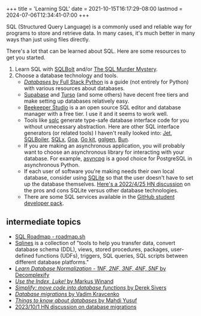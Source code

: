 +++
title = 'Learning SQL'
date = 2021-10-15T16:17:29-08:00
lastmod = 2024-07-06T12:34:41-07:00
+++

SQL (Structured Query Language) is a commonly used and reliable way for programs to store and retrieve data. In many cases, it's much better in many ways than just using files directly.

There's a lot that can be learned about SQL. Here are some resources to get you started.

1. Learn SQL with [SQLBolt](https://sqlbolt.com/) and/or [The SQL Murder Mystery](https://mystery.knightlab.com/).
2. Choose a database technology and tools.
    * [_Databases_ by Full Stack Python](https://www.fullstackpython.com/databases.html) is a guide (not entirely for Python) with various resources about databases.
    * [Supabase](https://supabase.com/) and [Turso](https://turso.tech/pricing) (and some others) have decent free tiers and make setting up databases relatively easy.
    * [Beekeeper Studio](https://www.beekeeperstudio.io/) is a an open source SQL editor and database manager with a free tier. I use it and it seems to work well.
    * Tools like [sqlc](https://sqlc.dev/) generate type-safe database interface code for you without unnecessary abstraction. Here are other SQL interface generators (or related tools) I haven't really looked into: [Jet](https://github.com/go-jet/jet), [SQLBoiler](https://github.com/volatiletech/sqlboiler), [SQLx](https://github.com/launchbadge/sqlx), [Goa](https://goa.design/), [Go kit](https://gokit.io/), [gqlgen](https://gqlgen.com/), [Bun](https://bun.uptrace.dev/).
    * If you are making an asynchronous application, you will probably want to choose an asynchronous library for interacting with your database. For example, [asyncpg](https://magicstack.github.io/asyncpg/current/) is a good choice for PostgreSQL in asynchronous Python.
    * If each user of software you're making needs their own local database, consider using [SQLite](https://www.youtube.com/watch?v=jH39c5-y6kg) so that the user doesn't have to set up the database themselves. [Here's a 2022/4/25 HN discussion](https://news.ycombinator.com/item?id=31152490) on the pros and cons SQLite versus other database technologies.
    * There are some SQL services available in the [GitHub student developer pack](https://education.github.com/pack).

## intermediate topics

* [SQL Roadmap - roadmap.sh](https://roadmap.sh/sql)
* [Sqlines](https://www.sqlines.com/home) is a collection of "tools to help you transfer data, convert database schema (DDL), views, stored procedures, packages, user-defined functions (UDFs), triggers, SQL queries, SQL scripts between different database platforms."
* [_Learn Database Normalization - 1NF, 2NF, 3NF, 4NF, 5NF_ by Decomplexify](https://www.youtube.com/watch?v=GFQaEYEc8_8)
* [_Use the Index, Luke!_ by Markus Winand](https://use-the-index-luke.com/)
* [_Simplify: move code into database functions_ by Derek Sivers](https://sive.rs/pg)
* [_Database migrations_ by Vadim Kravcenko](https://vadimkravcenko.com/shorts/database-migrations/)
* [_Things to know about databases_ by Mahdi Yusuf](https://news.ycombinator.com/item?id=31895623)
* [2023/10/1 HN discussion on database migrations](https://news.ycombinator.com/item?id=37724549)
